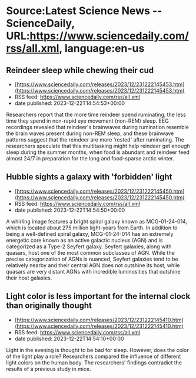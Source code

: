 # Source:Latest Science News -- ScienceDaily, URL:https://www.sciencedaily.com/rss/all.xml, language:en-us

## Reindeer sleep while chewing their cud
 - [https://www.sciencedaily.com/releases/2023/12/231222145453.htm](https://www.sciencedaily.com/releases/2023/12/231222145453.htm)
 - RSS feed: https://www.sciencedaily.com/rss/all.xml
 - date published: 2023-12-22T14:54:53+00:00

Researchers report that the more time reindeer spend ruminating, the less time they spend in non-rapid eye movement (non-REM) sleep. EEG recordings revealed that reindeer's brainwaves during rumination resemble the brain waves present during non-REM sleep, and these brainwave patterns suggest that the reindeer are more 'rested' after ruminating. The researchers speculate that this multitasking might help reindeer get enough sleep during the summer months, when food is abundant and reindeer feed almost 24/7 in preparation for the long and food-sparse arctic winter.

## Hubble sights a galaxy with 'forbidden' light
 - [https://www.sciencedaily.com/releases/2023/12/231222145450.htm](https://www.sciencedaily.com/releases/2023/12/231222145450.htm)
 - RSS feed: https://www.sciencedaily.com/rss/all.xml
 - date published: 2023-12-22T14:54:50+00:00

A whirling image features a bright spiral galaxy known as MCG-01-24-014, which is located about 275 million light-years from Earth. In addition to being a well-defined spiral galaxy, MCG-01-24-014 has an extremely energetic core known as an active galactic nucleus (AGN) and is categorized as a Type-2 Seyfert galaxy. Seyfert galaxies, along with quasars, host one of the most common subclasses of AGN. While the precise categorization of AGNs is nuanced, Seyfert galaxies tend to be relatively nearby and their central AGN does not outshine its host, while quasars are very distant AGNs with incredible luminosities that outshine their host galaxies.

## Light color is less important for the internal clock than originally thought
 - [https://www.sciencedaily.com/releases/2023/12/231222145410.htm](https://www.sciencedaily.com/releases/2023/12/231222145410.htm)
 - RSS feed: https://www.sciencedaily.com/rss/all.xml
 - date published: 2023-12-22T14:54:10+00:00

Light in the evening is thought to be bad for sleep. However, does the color of the light play a role? Researchers compared the influence of different light colors on the human body. The researchers' findings contradict the results of a previous study in mice.

